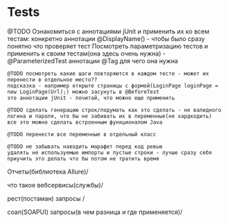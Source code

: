 # Tests
@TODO Ознакомиться с аннотациями jUnit и применить их ко всем тестам:
конкретно аннотации @DisplayName() - чтобы было сразу понятно что проверяет тест
Посмотреть параметризацию тестов и применить к своим тестам(она здесь очень нужна) - @ParameterizedTest
аннотации @Tag для чего она нужна

    @TODO посмотреть какие шаги повторяются в каждом тесте - может их перенести в отдельное место??
    подсказка - например открыте страницы с формой(LoginPage loginPage = new LoginPage(Url);) можно засунуть в @BeforeTest
    это аннотации jUnit - почитай, что можно еще применить

    @TODO сделать генерацию строк/подумать как это сделать - не валидного логина и пароля, что бы не забивать их в переменные(не хардкодить)
    все это можно сделать встроенным функционалом Java

    @TODO перенести все переменные в отдельный класс

    @TODO не забывать наводить марафет перед код ревью
    удалять не используемые импорты и пустые строки - лучше сразу себя приучить это делать что бы потом не тратить время

Отчеты(библиотека Allure)/

что такое вебсервисы(службы)/

рест(постаман) запросы /

соап(SOAPUI) запросы(в чем разница и где применяется)/


